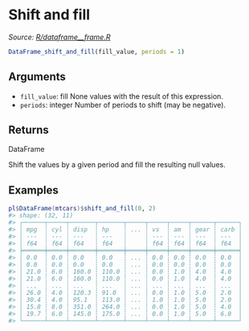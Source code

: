# Shift and fill

*Source: [R/dataframe__frame.R](https://github.com/pola-rs/r-polars/tree/main/R/dataframe__frame.R)*

```r
DataFrame_shift_and_fill(fill_value, periods = 1)
```

## Arguments

- `fill_value`: fill None values with the result of this expression.
- `periods`: integer Number of periods to shift (may be negative).

## Returns

DataFrame

Shift the values by a given period and fill the resulting null values.

## Examples

<pre class='r-example'><code><span class='r-in'><span><span class='va'>pl</span><span class='op'>$</span><span class='fu'>DataFrame</span><span class='op'>(</span><span class='va'>mtcars</span><span class='op'>)</span><span class='op'>$</span><span class='fu'>shift_and_fill</span><span class='op'>(</span><span class='fl'>0</span>, <span class='fl'>2</span><span class='op'>)</span></span></span>
<span class='r-out co'><span class='r-pr'>#&gt;</span> shape: (32, 11)</span>
<span class='r-out co'><span class='r-pr'>#&gt;</span> ┌──────┬─────┬───────┬───────┬─────┬─────┬─────┬──────┬──────┐</span>
<span class='r-out co'><span class='r-pr'>#&gt;</span> │ mpg  ┆ cyl ┆ disp  ┆ hp    ┆ ... ┆ vs  ┆ am  ┆ gear ┆ carb │</span>
<span class='r-out co'><span class='r-pr'>#&gt;</span> │ ---  ┆ --- ┆ ---   ┆ ---   ┆     ┆ --- ┆ --- ┆ ---  ┆ ---  │</span>
<span class='r-out co'><span class='r-pr'>#&gt;</span> │ f64  ┆ f64 ┆ f64   ┆ f64   ┆     ┆ f64 ┆ f64 ┆ f64  ┆ f64  │</span>
<span class='r-out co'><span class='r-pr'>#&gt;</span> ╞══════╪═════╪═══════╪═══════╪═════╪═════╪═════╪══════╪══════╡</span>
<span class='r-out co'><span class='r-pr'>#&gt;</span> │ 0.0  ┆ 0.0 ┆ 0.0   ┆ 0.0   ┆ ... ┆ 0.0 ┆ 0.0 ┆ 0.0  ┆ 0.0  │</span>
<span class='r-out co'><span class='r-pr'>#&gt;</span> │ 0.0  ┆ 0.0 ┆ 0.0   ┆ 0.0   ┆ ... ┆ 0.0 ┆ 0.0 ┆ 0.0  ┆ 0.0  │</span>
<span class='r-out co'><span class='r-pr'>#&gt;</span> │ 21.0 ┆ 6.0 ┆ 160.0 ┆ 110.0 ┆ ... ┆ 0.0 ┆ 1.0 ┆ 4.0  ┆ 4.0  │</span>
<span class='r-out co'><span class='r-pr'>#&gt;</span> │ 21.0 ┆ 6.0 ┆ 160.0 ┆ 110.0 ┆ ... ┆ 0.0 ┆ 1.0 ┆ 4.0  ┆ 4.0  │</span>
<span class='r-out co'><span class='r-pr'>#&gt;</span> │ ...  ┆ ... ┆ ...   ┆ ...   ┆ ... ┆ ... ┆ ... ┆ ...  ┆ ...  │</span>
<span class='r-out co'><span class='r-pr'>#&gt;</span> │ 26.0 ┆ 4.0 ┆ 120.3 ┆ 91.0  ┆ ... ┆ 0.0 ┆ 1.0 ┆ 5.0  ┆ 2.0  │</span>
<span class='r-out co'><span class='r-pr'>#&gt;</span> │ 30.4 ┆ 4.0 ┆ 95.1  ┆ 113.0 ┆ ... ┆ 1.0 ┆ 1.0 ┆ 5.0  ┆ 2.0  │</span>
<span class='r-out co'><span class='r-pr'>#&gt;</span> │ 15.8 ┆ 8.0 ┆ 351.0 ┆ 264.0 ┆ ... ┆ 0.0 ┆ 1.0 ┆ 5.0  ┆ 4.0  │</span>
<span class='r-out co'><span class='r-pr'>#&gt;</span> │ 19.7 ┆ 6.0 ┆ 145.0 ┆ 175.0 ┆ ... ┆ 0.0 ┆ 1.0 ┆ 5.0  ┆ 6.0  │</span>
<span class='r-out co'><span class='r-pr'>#&gt;</span> └──────┴─────┴───────┴───────┴─────┴─────┴─────┴──────┴──────┘</span>
 </code></pre>